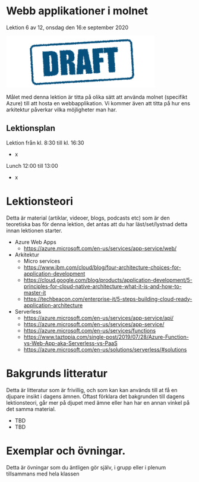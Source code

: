 # Webb applikationer i molnet

Lektion 6 av 12, onsdag den 16:e september 2020

![Draft](/assets/images/draft.png)

Målet med denna lektion är titta på olika sätt att använda molnet (specifikt Azure) till att hosta en webbapplikation. Vi kommer även att titta på hur ens arkitektur påverkar vilka möjligheter man har.

## Lektionsplan
Lektion från kl. 8:30 till kl. 16:30

* x

Lunch 12:00 till 13:00

* x

# Lektionsteori
Detta är material (artiklar, videoer, blogs, podcasts etc) som är den teoretiska bas för denna lektion, det antas att du har läst/set/lystnad detta innan lektionen starter.

* Azure Web Apps
  * https://azure.microsoft.com/en-us/services/app-service/web/
* Arkitektur
  * Micro services
  * https://www.ibm.com/cloud/blog/four-architecture-choices-for-application-development
  * https://cloud.google.com/blog/products/application-development/5-principles-for-cloud-native-architecture-what-it-is-and-how-to-master-it
  * https://techbeacon.com/enterprise-it/5-steps-building-cloud-ready-application-architecture
* Serverless
  * https://azure.microsoft.com/en-us/services/app-service/api/
  * https://azure.microsoft.com/en-us/services/app-service/
  * https://azure.microsoft.com/en-us/services/functions
  * https://www.taztopia.com/single-post/2019/07/28/Azure-Function-vs-Web-App-aka-Serverless-vs-PaaS
  * https://azure.microsoft.com/en-us/solutions/serverless/#solutions

# Bakgrunds litteratur

Detta är litteratur som är frivillig, och som kan kan används till at få en djupare insikt i dagens ämnen. Oftast förklara det bakgrunden till dagens lektionsteori, går mer på djupet med ämne eller han har en annan vinkel på det samma material.

* TBD
* TBD

# Exemplar och övningar. 

Detta är övningar som du äntligen gör själv, i grupp eller i plenum tillsammans med hela klassen

